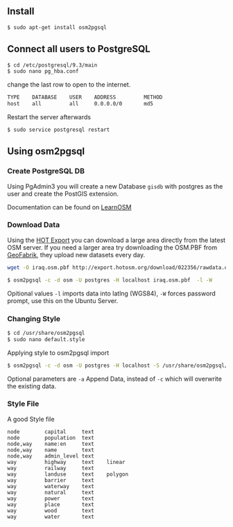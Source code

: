 ## Install

```bash
$ sudo apt-get install osm2pgsql
```

## Connect all users to PostgreSQL

```bash
$ cd /etc/postgresql/9.3/main
$ sudo nano pg_hba.conf
```
change the last row to open to the internet.

```bash
TYPE    DATABASE    USER    ADDRESS         METHOD
host    all         all     0.0.0.0/0       md5
```

Restart the server afterwards

```bash
$ sudo service postgresql restart
```

## Using osm2pgsql

### Create PostgreSQL DB

Using PgAdmin3 you will create a new Database `gisdb` with postgres as the user and create the PostGIS extension.

Documentation can be found on [LearnOSM](http://learnosm.org/en/osm-data/setting-up-postgresql/)

### Download Data

Using the [HOT Export](http://export.hotosm.org/) you can download a large area directly from the latest OSM server.
If you need a larger area try downloading the OSM.PBF from [GeoFabrik](http://download.geofabrik.de/), they upload new datasets every day.

```bash
wget -O iraq.osm.pbf http://export.hotosm.org/download/022356/rawdata.osm.pbf
```

```bash
$ osm2pgsql -c -d osm -U postgres -H localhost iraq.osm.pbf  -l -W
```
Opitional values ``-l`` imports data into latlng (WGS84), ``-W`` forces password prompt, use this on the Ubuntu Server.


### Changing Style

```bash
$ cd /usr/share/osm2pgsql
$ sudo nano default.style
```

Applying style to osm2pgsql import

```bash
$ osm2pgsql -c -d osm -U postgres -H localhost -S /usr/share/osm2pgsql/roads.style iraq-latest.osm.pbf
```

Optional parameters are ``-a`` Append Data, instead of ``-c`` which will overwrite the existing data. 

### Style File

A good Style file

```text
node        capital     text
node        population  text
node,way    name:en     text
node,way    name        text
node,way    admin_level text
way         highway     text    linear
way         railway     text
way         landuse     text    polygon
way         barrier     text
way         waterway    text
way         natural     text
way         power       text
way         place       text
way         wood        text
way         water       text
```
